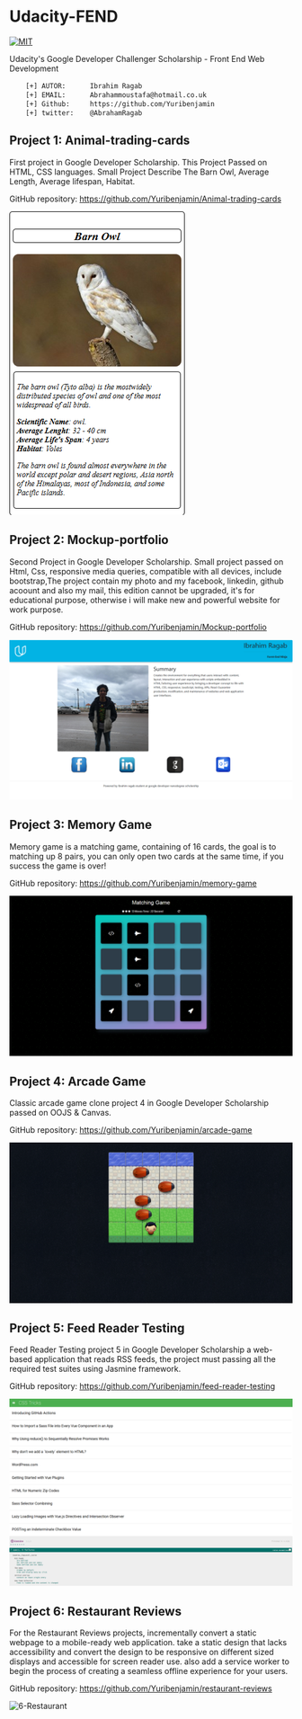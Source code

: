 # Udacity-FEND
[![MIT](https://img.shields.io/badge/license-MIT-blue.svg)](https://github.com/Yuribenjamin/Udacity-FEND/blob/master/LICENSE)

Udacity's Google Developer Challenger Scholarship - Front End Web Development

```
    [+] AUTOR:      Ibrahim Ragab
    [+] EMAIL:      Abrahammoustafa@hotmail.co.uk
    [+] Github:     https://github.com/Yuribenjamin
    [+] twitter:    @AbrahamRagab

```

## Project 1: Animal-trading-cards

First project in Google Developer Scholarship. This Project Passed on HTML, CSS languages. Small Project Describe The Barn Owl, Average Length, Average lifespan, Habitat.

GitHub repository: https://github.com/Yuribenjamin/Animal-trading-cards

![1-Animal-Trading-Cards](./img/1-Animal-Trading-Cards.png)


## Project 2: Mockup-portfolio

Second Project in Google Developer Scholarship. Small project passed on Html, Css, responsive media queries, compatible with all devices, include bootstrap,The project contain my photo and my facebook, linkedin, github acoount and also my mail, this edition cannot be upgraded, it's for educational purpose, otherwise i will make new and powerful website for work purpose.

GitHub repository: https://github.com/Yuribenjamin/Mockup-portfolio

![2-Mockup](./img/2-Mockup.png)


## Project 3: Memory Game

Memory game is a matching game, containing of 16 cards, the goal is to matching up 8 pairs, you can only open two cards at the same time, if you success the game is over!

GitHub repository: https://github.com/Yuribenjamin/memory-game

![3-Matching-Game](./img/3-Matching-Game.png)


## Project 4: Arcade Game

Classic arcade game clone project 4 in Google Developer Scholarship passed on OOJS & Canvas.

GitHub repository: https://github.com/Yuribenjamin/arcade-game

![4-Effective-JavaScript-Frogger](./img/4-Effective-JavaScript-Frogger.png)


## Project 5: Feed Reader Testing

Feed Reader Testing project 5 in Google Developer Scholarship a web-based application that reads RSS feeds, the project must passing all the required test suites using Jasmine framework.

GitHub repository: https://github.com/Yuribenjamin/feed-reader-testing

![5-Feed-Reader-Testing](./img/5-Feed-Reader-Testing.png)


## Project 6: Restaurant Reviews

For the Restaurant Reviews projects, incrementally convert a static webpage to a mobile-ready web application. take a static design that lacks accessibility and convert the design to be responsive on different sized displays and accessible for screen reader use. also add a service worker to begin the process of creating a seamless offline experience for your users.

GitHub repository:  https://github.com/Yuribenjamin/restaurant-reviews

![6-Restaurant](./img/6-Restaurant.png)

